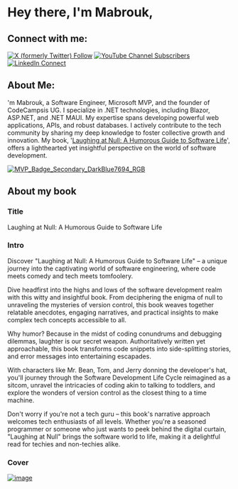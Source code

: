 # Hey there, I'm Mabrouk,

## Connect with me:
[![X (formerly Twitter) Follow](https://img.shields.io/twitter/follow/mabrouk_mahdhi)](https://twitter.com/mabrouk_mahdhi)
[![YouTube Channel Subscribers](https://img.shields.io/youtube/channel/subscribers/UCrymSMi29NT_xBC0dTZPy3w?style=social) ](https://www.youtube.com/channel/UCrymSMi29NT_xBC0dTZPy3w)
[![LinkedIn Connect](https://img.shields.io/badge/LinkedIn-Connect-blue)](https://www.linkedin.com/in/mabroukmahdhi)

## About Me:
'm Mabrouk, a Software Engineer, Microsoft MVP, and the founder of CodeCampsis UG. I specialize in .NET technologies, including Blazor, ASP.NET, and .NET MAUI. My expertise spans developing powerful web applications, APIs, and robust databases. I actively contribute to the tech community by sharing my deep knowledge to foster collective growth and innovation. My book, '[Laughing at Null: A Humorous Guide to Software Life](https://amzn.eu/d/cbfHN8K)', offers a lighthearted yet insightful perspective on the world of software development.

[![MVP_Badge_Secondary_DarkBlue7694_RGB](https://github.com/mabroukmahdhi/mabroukmahdhi/assets/16063715/559e29be-dd28-41aa-a7cd-4d97fbdd16a3)](https://mvp.microsoft.com/en-US/mvp/profile/f35dd202-f4e7-486d-9373-fc09329bbddb)

## About my book
### Title
Laughing at Null: A Humorous Guide to Software Life
### Intro
Discover "Laughing at Null: A Humorous Guide to Software Life" – a unique journey into the captivating world of software engineering, where code meets comedy and tech meets tomfoolery.

Dive headfirst into the highs and lows of the software development realm with this witty and insightful book. From deciphering the enigma of null to unraveling the mysteries of version control, this book weaves together relatable anecdotes, engaging narratives, and practical insights to make complex tech concepts accessible to all.

Why humor? Because in the midst of coding conundrums and debugging dilemmas, laughter is our secret weapon. Authoritatively written yet approachable, this book transforms code snippets into side-splitting stories, and error messages into entertaining escapades.

With characters like Mr. Bean, Tom, and Jerry donning the developer's hat, you'll journey through the Software Development Life Cycle reimagined as a sitcom, unravel the intricacies of coding akin to talking to toddlers, and explore the wonders of version control as the closest thing to a time machine.

Don't worry if you're not a tech guru – this book's narrative approach welcomes tech enthusiasts of all levels. Whether you're a seasoned programmer or someone who just wants to peek behind the digital curtain, "Laughing at Null" brings the software world to life, making it a delightful read for techies and non-techies alike.

### Cover
[![image](https://github.com/user-attachments/assets/e0e8bd90-7e12-40d5-a6d8-915beeb7314e)](https://amzn.eu/d/cbfHN8K)
